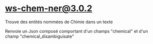 # ws-chem-ner@3.0.2

Trouve des entités nommées de Chimie dans un texte

Renvoie un Json composé comportant d'un champs "chemical" et d'un champ "chemical_disambiguisate"

